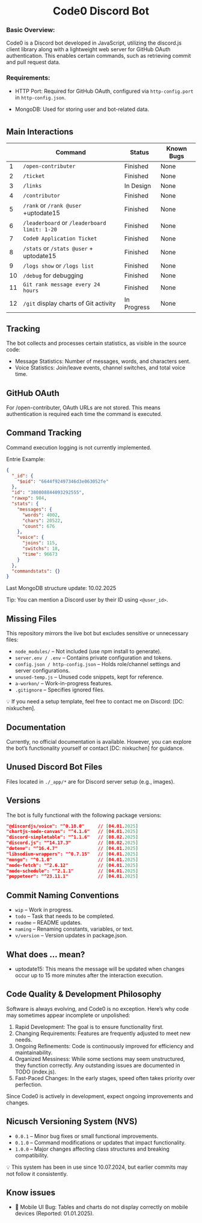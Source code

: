 <div align="center">
<h1>Code0 Discord Bot</h1>
</div>

### Basic Overview:

Code0 is a Discord bot developed in JavaScript, utilizing the discord.js client library along with a lightweight web server for GitHub OAuth authentication. This enables certain commands, such as retrieving commit and pull request data.


### Requirements:

- HTTP Port: Required for GitHub OAuth, configured via `http-config.port` in `http-config.json`.

- MongoDB: Used for storing user and bot-related data.
#

## Main Interactions

|     | Command                                      | Status       | Known Bugs
| --- | ---------------------------------------------| ------------ | --------- |
| 1   | `/open-contributer`                          | Finished     |      None |
| 2   | `/ticket`                                    | Finished     |      None |
| 3   | `/links`                                     | In Design    |      None |
| 4   | `/contributor`                               | Finished     |      None |
| 5   | `/rank` or `/rank @user` +uptodate15         | Finished     |      None |
| 6   | `/leaderboard` or `/leaderboard limit: 1-20` | Finished     |      None |
| 7   | `Code0 Application Ticket`                   | Finished     |      None |
| 8   | `/stats` or `/stats @user` + uptodate15      | Finished     |      None |
| 9   | `/logs show` or `/logs list`                 | Finished     |      None |
| 10  | `/debug` for debugging                       | Finished     |      None |
| 11  | `Git rank message every 24 hours`            | Finished     |      None |
| 12  | `/git` display charts of Git activity        | In Progress  |      None |

## Tracking

The bot collects and processes certain statistics, as visible in the source code:

- Message Statistics: Number of messages, words, and characters sent.
- Voice Statistics: Join/leave events, channel switches, and total voice time.

## GitHub OAuth
For /open-contributer, OAuth URLs are not stored. This means authentication is required each time the command is executed.

## Command Tracking
Command execution logging is not currently implemented.

Entrie Example:
```json
{
  "_id": {
    "$oid": "6644f92497346d3e063052fe"
  },
  "id": "380808844093292555",
  "rawxp": 984,
  "stats": {
    "messages": {
      "words": 4002,
      "chars": 20522,
      "count": 676
    },
    "voice": {
      "joins": 115,
      "switchs": 18,
      "time": 96673
    }
  },
  "commandstats": {}
}
```

Last MongoDB structure update: 10.02.2025

 Tip: You can mention a Discord user by their ID using `<@user_id>`.

## Missing Files
This repository mirrors the live bot but excludes sensitive or unnecessary files:

- `node_modules/` – Not included (use npm install to generate).
- `server.env / .env` – Contains private configuration and tokens.
- `config.json / http-config.json` – Holds role/channel settings and server configurations.
- `unused-temp.js` – Unused code snippets, kept for reference.
- `a-workon/` – Work-in-progress features.
- `.gitignore` – Specifies ignored files.

💡 If you need a setup template, feel free to contact me on Discord: [DC: nixkuchen].

## Documentation

Currently, no official documentation is available. However, you can explore the bot’s functionality yourself or contact [DC: nixkuchen] for guidance.

## Unused Discord Bot Files

Files located in `./_app/*` are for Discord server setup (e.g., images).

## Versions

The bot is fully functional with the following package versions:
```json
"@discordjs/voice": "^0.18.0"     // [04.01.2025]
"chartjs-node-canvas": "^4.1.6"   // [04.01.2025]
"discord-simpletable": "^1.1.6"   // [08.02.2025]
"discord.js": "^14.17.3"          // [08.02.2025]
"dotenv": "^16.4.7"               // [04.01.2025]
"libsodium-wrappers": "^0.7.15"   // [04.01.2025]
"mongo": "^0.1.0"                 // [04.01.2025]
"node-fetch": "^2.6.12"           // [04.01.2025]
"node-schedule": "^2.1.1"         // [04.01.2025]
"puppeteer": "^23.11.1"           // [04.01.2025]
```

## Commit Naming Conventions

- `wip` – Work in progress.
- `todo` – Task that needs to be completed.
- `readme` – README updates.
- `naming` – Renaming constants, variables, or text.
- `v/version` – Version updates in package.json.

## What does ... mean?

- uptodate15: This means the message will be updated when changes occur up to 15 more minutes after the interaction execution.

## Code Quality & Development Philosophy
Software is always evolving, and Code0 is no exception. Here’s why code may sometimes appear incomplete or unpolished:

1. Rapid Development: The goal is to ensure functionality first.
2. Changing Requirements: Features are frequently adjusted to meet new needs.
3. Ongoing Refinements: Code is continuously improved for efficiency and maintainability.
4. Organized Messiness: While some sections may seem unstructured, they function correctly. Any outstanding issues are documented in TODO (index.js).
5. Fast-Paced Changes: In the early stages, speed often takes priority over perfection.

Since Code0 is actively in development, expect ongoing improvements and changes.
## Nicusch Versioning System (NVS)
- `0.0.1` – Minor bug fixes or small functional improvements.
- `0.1.0` – Command modifications or updates that impact functionality.
- `1.0.0` – Major changes affecting class structures and breaking compatibility.

💡 This system has been in use since 10.07.2024, but earlier commits may not follow it consistently.
## Know issues

- 📱 Mobile UI Bug: Tables and charts do not display correctly on mobile devices (Reported: 01.01.2025).